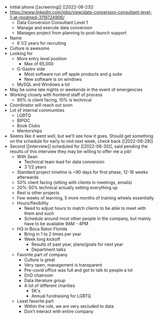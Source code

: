 - Initial phone [[screening]] [[2022-06-23]]
- https://www.linkedin.com/jobs/view/data-conversion-consultant-level-1-at-modmed-3119724906/
	- Data Conversion Consultant Level 1
	- Manage and execute data conversion
	- Manages project from planning to post-launch support
- Name
	- 6 1/2 years for recruiting
- Culture is awesome
- Looking for
	- More entry level position
		- Max of 65,000
	- G-Gastro side
		- Most software run off apple products and g suite
		- New software is on windows
	- MySQL and Windows a lot
- May be some late nights or weekends in the event of emergencies
- Working closely with frontend staff of process
	- 90% is client facing, 10% is technical
- Coordinator will reach out soon
- Lot of internal communities
	- LGBTQ
	- BIPOC
	- Book Clubs
	- Mentorships
- Seems like it went well, but we'll see how it goes. Should get something on the schedule for early to mid next week, check back [[2022-06-29]]
- Second [[interview]] scheduled for [[2022-06-30]], said pending the results of this interview they may be willing to offer me a job!
	- With Sean
		- Technical team lead for data conversion
		- 3 1/2 years
	- Standard project timeline is ~90 days for first phase, 12-16 weeks afterwards
	- 50% client facing (sitting with clients in meetings, emails)
	- 20%-30% technical actually setting everything up
	- Rest is other projects
	- Few weeks of learning, 5 more months of training wheels essentially
	- Hours/flexibility
		- Need to adjust hours to match clients to be able to meet with them and such
		- Schedule around most other people in the company, but mainly have to be available 9AM - 4PM
	- HQ in Boca Raton Florida
		- Bring in 1 to 2 times per year
		- Week long kickoff
			- Results of past year, plans/goals for next year
			- Department talks
	- Favorite part of company
		- Culture is great
		- Very open, management is transparent
		- Pre-covid office was full and got to talk to people a lot
		- DnD chatroom
		- Data literature group
		- A lot of different charities
			- 5K's
			- Annual fundraising for LGBTQ
	- Least favorite part
		- Within the role, we are very secluded to data
		- Don't interact with entire company